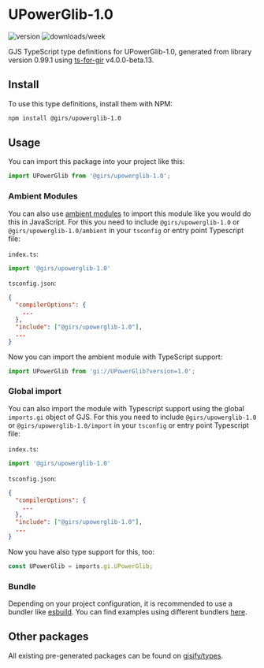 
# UPowerGlib-1.0

![version](https://img.shields.io/npm/v/@girs/upowerglib-1.0)
![downloads/week](https://img.shields.io/npm/dw/@girs/upowerglib-1.0)


GJS TypeScript type definitions for UPowerGlib-1.0, generated from library version 0.99.1 using [ts-for-gir](https://github.com/gjsify/ts-for-gir) v4.0.0-beta.13.


## Install

To use this type definitions, install them with NPM:
```bash
npm install @girs/upowerglib-1.0
```

## Usage

You can import this package into your project like this:
```ts
import UPowerGlib from '@girs/upowerglib-1.0';
```

### Ambient Modules

You can also use [ambient modules](https://github.com/gjsify/ts-for-gir/tree/main/packages/cli#ambient-modules) to import this module like you would do this in JavaScript.
For this you need to include `@girs/upowerglib-1.0` or `@girs/upowerglib-1.0/ambient` in your `tsconfig` or entry point Typescript file:

`index.ts`:
```ts
import '@girs/upowerglib-1.0'
```

`tsconfig.json`:
```json
{
  "compilerOptions": {
    ...
  },
  "include": ["@girs/upowerglib-1.0"],
  ...
}
```

Now you can import the ambient module with TypeScript support: 

```ts
import UPowerGlib from 'gi://UPowerGlib?version=1.0';
```

### Global import

You can also import the module with Typescript support using the global `imports.gi` object of GJS.
For this you need to include `@girs/upowerglib-1.0` or `@girs/upowerglib-1.0/import` in your `tsconfig` or entry point Typescript file:

`index.ts`:
```ts
import '@girs/upowerglib-1.0'
```

`tsconfig.json`:
```json
{
  "compilerOptions": {
    ...
  },
  "include": ["@girs/upowerglib-1.0"],
  ...
}
```

Now you have also type support for this, too:

```ts
const UPowerGlib = imports.gi.UPowerGlib;
```

### Bundle

Depending on your project configuration, it is recommended to use a bundler like [esbuild](https://esbuild.github.io/). You can find examples using different bundlers [here](https://github.com/gjsify/ts-for-gir/tree/main/examples).

## Other packages

All existing pre-generated packages can be found on [gjsify/types](https://github.com/gjsify/types).


